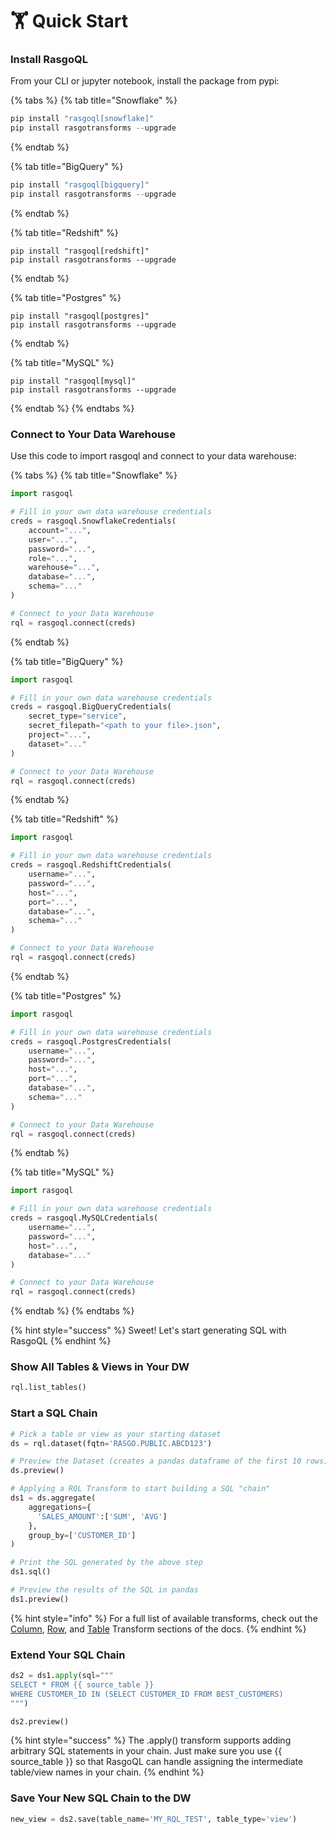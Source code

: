 # 🏋 Quick Start

### Install RasgoQL

From your CLI or jupyter notebook, install the package from pypi:

{% tabs %}
{% tab title="Snowflake" %}
```python
pip install "rasgoql[snowflake]"
pip install rasgotransforms --upgrade
```
{% endtab %}

{% tab title="BigQuery" %}
```python
pip install "rasgoql[bigquery]"
pip install rasgotransforms --upgrade
```
{% endtab %}

{% tab title="Redshift" %}
```
pip install "rasgoql[redshift]"
pip install rasgotransforms --upgrade
```
{% endtab %}

{% tab title="Postgres" %}
```
pip install "rasgoql[postgres]"
pip install rasgotransforms --upgrade
```
{% endtab %}

{% tab title="MySQL" %}
```
pip install "rasgoql[mysql]"
pip install rasgotransforms --upgrade
```
{% endtab %}
{% endtabs %}

### Connect to Your Data Warehouse

Use this code to import rasgoql and connect to your data warehouse:

{% tabs %}
{% tab title="Snowflake" %}
```python
import rasgoql

# Fill in your own data warehouse credentials
creds = rasgoql.SnowflakeCredentials(
    account="...",
    user="...",
    password="...",
    role="...",
    warehouse="...",
    database="...",
    schema="..."
)

# Connect to your Data Warehouse
rql = rasgoql.connect(creds)
```
{% endtab %}

{% tab title="BigQuery" %}
```python
import rasgoql

# Fill in your own data warehouse credentials
creds = rasgoql.BigQueryCredentials(
    secret_type="service",
    secret_filepath="<path to your file>.json",
    project="...",
    dataset="..."
)

# Connect to your Data Warehouse
rql = rasgoql.connect(creds)
```
{% endtab %}

{% tab title="Redshift" %}
```python
import rasgoql

# Fill in your own data warehouse credentials
creds = rasgoql.RedshiftCredentials(
    username="...",
    password="...",
    host="...",
    port="...",
    database="...",
    schema="..."
)

# Connect to your Data Warehouse
rql = rasgoql.connect(creds)
```
{% endtab %}

{% tab title="Postgres" %}
```python
import rasgoql

# Fill in your own data warehouse credentials
creds = rasgoql.PostgresCredentials(
    username="...",
    password="...",
    host="...",
    port="...",
    database="...",
    schema="..."
)

# Connect to your Data Warehouse
rql = rasgoql.connect(creds)
```
{% endtab %}

{% tab title="MySQL" %}
```python
import rasgoql

# Fill in your own data warehouse credentials
creds = rasgoql.MySQLCredentials(
    username="...",
    password="...",
    host="...",
    database="..."
)

# Connect to your Data Warehouse
rql = rasgoql.connect(creds)
```
{% endtab %}
{% endtabs %}

{% hint style="success" %}
Sweet! Let's start generating SQL with RasgoQL
{% endhint %}

### Show All Tables & Views in Your DW

```python
rql.list_tables()
```

### Start a SQL Chain

```python
# Pick a table or view as your starting dataset
ds = rql.dataset(fqtn='RASGO.PUBLIC.ABCD123')

# Preview the Dataset (creates a pandas dataframe of the first 10 rows)
ds.preview()

# Applying a RQL Transform to start building a SQL "chain"
ds1 = ds.aggregate(
    aggregations={
      'SALES_AMOUNT':['SUM', 'AVG']
    },
    group_by=['CUSTOMER_ID']
)

# Print the SQL generated by the above step
ds1.sql()

# Preview the results of the SQL in pandas
ds1.preview()
```

{% hint style="info" %}
For a full list of available transforms, check out the [Column](transforms/column-transforms/), [Row](transforms/row-transforms/), and [Table](transforms/table-transforms/) Transform sections of the docs.
{% endhint %}

### Extend Your SQL Chain

```python
ds2 = ds1.apply(sql="""
SELECT * FROM {{ source_table }}
WHERE CUSTOMER_ID IN (SELECT CUSTOMER_ID FROM BEST_CUSTOMERS)
""")

ds2.preview()
```

{% hint style="success" %}
The .apply() transform supports adding arbitrary SQL statements in your chain. Just make sure you use \{{ source\_table \}} so that RasgoQL can handle assigning the intermediate table/view names in your chain.
{% endhint %}

### Save Your New SQL Chain to the DW

```python
new_view = ds2.save(table_name='MY_RQL_TEST', table_type='view')
```
